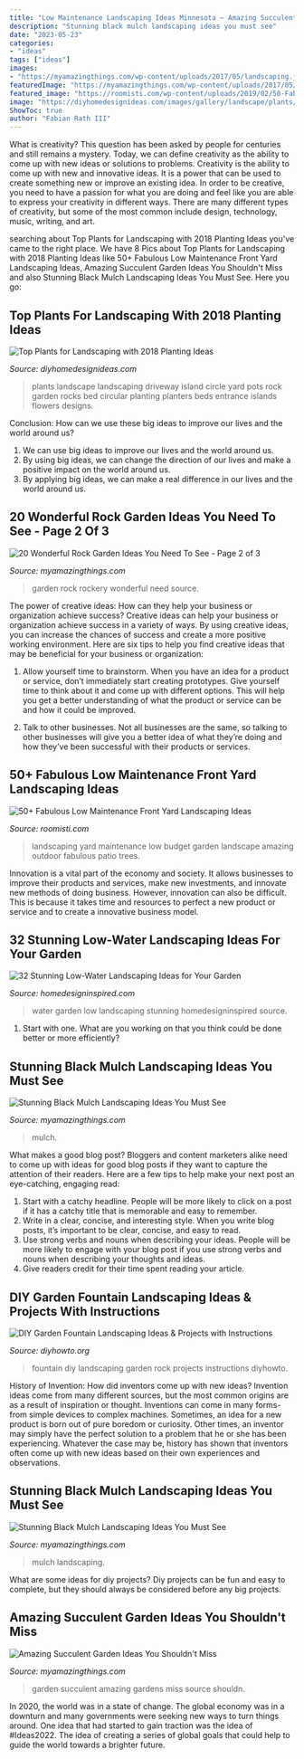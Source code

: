 ```yaml
---
title: "Low Maintenance Landscaping Ideas Minnesota ~ Amazing Succulent Garden Ideas You Shouldn&#039;t Miss"
description: "Stunning black mulch landscaping ideas you must see"
date: "2023-05-23"
categories:
- "ideas"
tags: ["ideas"]
images:
- "https://myamazingthings.com/wp-content/uploads/2017/05/landscaping.jpg"
featuredImage: "https://myamazingthings.com/wp-content/uploads/2017/05/landscaping.jpg"
featured_image: "https://roomisti.com/wp-content/uploads/2019/02/50-Fabulous-Low-Maintenance-Front-Yard-Landscaping-Ideas-28.jpg"
image: "https://diyhomedesignideas.com/images/gallery/landscape/plants/photo-5.jpg"
ShowToc: true
author: "Fabian Rath III"
---
```



What is creativity? This question has been asked by people for centuries and still remains a mystery. Today, we can define creativity as the ability to come up with new ideas or solutions to problems.
Creativity is the ability to come up with new and innovative ideas. It is a power that can be used to create something new or improve an existing idea. In order to be creative, you need to have a passion for what you are doing and feel like you are able to express your creativity in different ways. There are many different types of creativity, but some of the most common include design, technology, music, writing, and art.

	

		
searching about Top Plants for Landscaping with 2018 Planting Ideas you've came to the right place. We have 8 Pics about Top Plants for Landscaping with 2018 Planting Ideas like 50+ Fabulous Low Maintenance Front Yard Landscaping Ideas, Amazing Succulent Garden Ideas You Shouldn&#039;t Miss and also Stunning Black Mulch Landscaping Ideas You Must See. Here you go:
		
    
## Top Plants For Landscaping With 2018 Planting Ideas

<img loading=lazy src="https://diyhomedesignideas.com/images/gallery/landscape/plants/photo-5.jpg" onerror="this.onerror=null;this.src='https://tse2.mm.bing.net/th?id=OIP.gJlF5YFodOpRJXMjemFqDgAAAA&amp;pid=15.1';" alt="Top Plants for Landscaping with 2018 Planting Ideas">

_Source: diyhomedesignideas.com_

>plants landscape landscaping driveway island circle yard pots rock garden rocks bed circular planting planters beds entrance islands flowers designs. 

	

Conclusion: How can we use these big ideas to improve our lives and the world around us?
1. We can use big ideas to improve our lives and the world around us. 
2. By using big ideas, we can change the direction of our lives and make a positive impact on the world around us. 
3. By applying big ideas, we can make a real difference in our lives and the world around us.

    
## 20 Wonderful Rock Garden Ideas You Need To See - Page 2 Of 3

<img loading=lazy src="https://myamazingthings.com/wp-content/uploads/2017/02/rockery-1024x682.jpg" onerror="this.onerror=null;this.src='https://tse3.mm.bing.net/th?id=OIP.PnvWF0mOqSItalVNWxjVIQHaE7&amp;pid=15.1';" alt="20 Wonderful Rock Garden Ideas You Need To See - Page 2 of 3">

_Source: myamazingthings.com_

>garden rock rockery wonderful need source. 

	

The power of creative ideas: How can they help your business or organization achieve success?
Creative ideas can help your business or organization achieve success in a variety of ways. By using creative ideas, you can increase the chances of success and create a more positive working environment. Here are six tips to help you find creative ideas that may be beneficial for your business or organization:
1. Allow yourself time to brainstorm. When you have an idea for a product or service, don’t immediately start creating prototypes. Give yourself time to think about it and come up with different options. This will help you get a better understanding of what the product or service can be and how it could be improved.

2. Talk to other businesses. Not all businesses are the same, so talking to other businesses will give you a better idea of what they’re doing and how they’ve been successful with their products or services.

    
## 50+ Fabulous Low Maintenance Front Yard Landscaping Ideas

<img loading=lazy src="https://roomisti.com/wp-content/uploads/2019/02/50-Fabulous-Low-Maintenance-Front-Yard-Landscaping-Ideas-28.jpg" onerror="this.onerror=null;this.src='https://tse4.mm.bing.net/th?id=OIP.Cs4rgmymrpz9CpX2joKkbwHaJ3&amp;pid=15.1';" alt="50+ Fabulous Low Maintenance Front Yard Landscaping Ideas">

_Source: roomisti.com_

>landscaping yard maintenance low budget garden landscape amazing outdoor fabulous patio trees. 

	

Innovation is a vital part of the economy and society. It allows businesses to improve their products and services, make new investments, and innovate new methods of doing business. However, innovation can also be difficult. This is because it takes time and resources to perfect a new product or service and to create a innovative business model.

    
## 32 Stunning Low-Water Landscaping Ideas For Your Garden

<img loading=lazy src="http://www.homedesigninspired.com/wp-content/uploads/2016/05/HDI_Water_Free_Garden_006.jpg" onerror="this.onerror=null;this.src='https://tse1.mm.bing.net/th?id=OIP.svDJ_5OMzOuZgFo6QsIqHwHaLG&amp;pid=15.1';" alt="32 Stunning Low-Water Landscaping Ideas for Your Garden">

_Source: homedesigninspired.com_

>water garden low landscaping stunning homedesigninspired source. 

	

1. Start with one. What are you working on that you think could be done better or more efficiently?

    
## Stunning Black Mulch Landscaping Ideas You Must See

<img loading=lazy src="https://myamazingthings.com/wp-content/uploads/2017/05/landscaping.jpg" onerror="this.onerror=null;this.src='https://tse4.mm.bing.net/th?id=OIP.M5oLR__vXUt7S94bY29Q5QHaJ3&amp;pid=15.1';" alt="Stunning Black Mulch Landscaping Ideas You Must See">

_Source: myamazingthings.com_

>mulch. 

	

What makes a good blog post?
Bloggers and content marketers alike need to come up with ideas for good blog posts if they want to capture the attention of their readers. Here are a few tips to help make your next post an eye-catching, engaging read: 
1. Start with a catchy headline. People will be more likely to click on a post if it has a catchy title that is memorable and easy to remember.
2. Write in a clear, concise, and interesting style. When you write blog posts, it’s important to be clear, concise, and easy to read.
3. Use strong verbs and nouns when describing your ideas. People will be more likely to engage with your blog post if you use strong verbs and nouns when describing your thoughts and ideas.
4. Give readers credit for their time spent reading your article.

    
## DIY Garden Fountain Landscaping Ideas &amp; Projects With Instructions

<img loading=lazy src="http://www.diyhowto.org/wp-content/uploads/DIYHowto-DIY-Fountain-Landscaping-Ideas-09.jpg" onerror="this.onerror=null;this.src='https://tse2.mm.bing.net/th?id=OIP.Zrey9E-1xefAS7bPGjj_sgCyFe&amp;pid=15.1';" alt="DIY Garden Fountain Landscaping Ideas &amp; Projects with Instructions">

_Source: diyhowto.org_

>fountain diy landscaping garden rock projects instructions diyhowto. 

	

History of Invention: How did inventors come up with new ideas?
Invention ideas come from many different sources, but the most common origins are as a result of inspiration or thought. Inventions can come in many forms- from simple devices to complex machines. Sometimes, an idea for a new product is born out of pure boredom or curiosity. Other times, an inventor may simply have the perfect solution to a problem that he or she has been experiencing. Whatever the case may be, history has shown that inventors often come up with new ideas based on their own experiences and observations.

    
## Stunning Black Mulch Landscaping Ideas You Must See

<img loading=lazy src="https://myamazingthings.com/wp-content/uploads/2017/05/flower-bed.jpg" onerror="this.onerror=null;this.src='https://tse4.mm.bing.net/th?id=OIP.7gRwoXrlmo5UieG8AZ7mNAHaJ3&amp;pid=15.1';" alt="Stunning Black Mulch Landscaping Ideas You Must See">

_Source: myamazingthings.com_

>mulch landscaping. 

	

What are some ideas for diy projects?
Diy projects can be fun and easy to complete, but they should always be considered before any big projects.

    
## Amazing Succulent Garden Ideas You Shouldn&#039;t Miss

<img loading=lazy src="http://myamazingthings.com/wp-content/uploads/2017/04/succulent-container-garden-images-succulent-gardens-images-succulent-gardens-images-768x1024.jpg" onerror="this.onerror=null;this.src='https://tse3.mm.bing.net/th?id=OIP.MF8e_FzI-bGeIGnoT_u0VgHaJ4&amp;pid=15.1';" alt="Amazing Succulent Garden Ideas You Shouldn&#039;t Miss">

_Source: myamazingthings.com_

>garden succulent amazing gardens miss source shouldn. 

	

In 2020, the world was in a state of change. The global economy was in a downturn and many governments were seeking new ways to turn things around. One idea that had started to gain traction was the idea of #Ideas2022. The idea of creating a series of global goals that could help to guide the world towards a brighter future.

